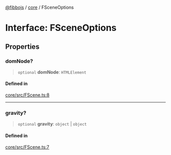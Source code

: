 [@fibbojs](/api/index) / [core](/api/core) / FSceneOptions

# Interface: FSceneOptions

## Properties

### domNode?

> `optional` **domNode**: `HTMLElement`

#### Defined in

[core/src/FScene.ts:8](https://github.com/fibbojs/fibbo/blob/d4e27f21b39d7470557f457413047335ba5e0d67/packages/core/src/FScene.ts#L8)

***

### gravity?

> `optional` **gravity**: `object` \| `object`

#### Defined in

[core/src/FScene.ts:7](https://github.com/fibbojs/fibbo/blob/d4e27f21b39d7470557f457413047335ba5e0d67/packages/core/src/FScene.ts#L7)
